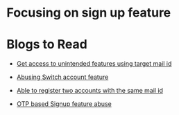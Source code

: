 # Focusing on sign up feature

# Blogs to Read

- [ Get access to unintended features using target mail id ](https://medium.com/techiepedia/how-i-got-a-free-delivery-by-signing-up-with-company-com-bug-bounty-write-up-d4b1b998f51d)

- [ Abusing Switch account feature ](https://blog.securitybreached.org/2020/01/22/user-account-takeover-via-signup-feature-bug-bounty-poc/)

- [ Able to register two accounts with the same mail id ](https://medium.com/techiepedia/p5-to-p1-intresting-account-takeover-6e59b879494b)

- [ OTP based Signup feature abuse ](https://www.pethuraj.com/blog/bmw-bugbounty-writeup/)

